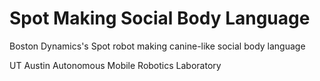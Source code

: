 # Spot Making Social Body Language
Boston Dynamics's Spot robot making canine-like social body language

UT Austin Autonomous Mobile Robotics Laboratory
